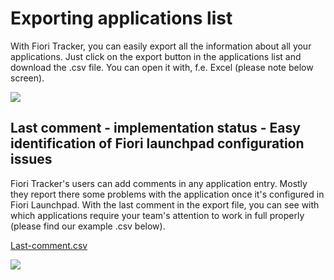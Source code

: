# Exporting applications list

With Fiori Tracker, you can easily export all the information about all your applications. Just click on the export button in the applications list and download the .csv file. You can open it with, f.e. Excel (please note below screen).

![](/res/export_button_app.png)

## Last comment - implementation status - Easy identification of Fiori launchpad configuration issues

Fiori Tracker's users can add comments in any application entry. Mostly they report there some problems with the application once it's configured in Fiori Launchpad. With the last comment in the export file, you can see with which applications require your team's attention to work in full properly (please find our example .csv below).


 [Last-comment.csv](exporting/Last_comment.csv ':ignore')

![](/res/last_comment_excel.png) 